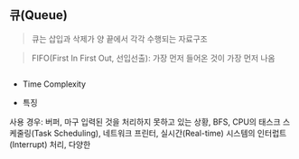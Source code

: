 ## 큐(Queue)

> 큐는 삽입과 삭제가 양 끝에서 각각 수행되는 자료구조

> FIFO(First In First Out, 선입선출): 가장 먼저 들어온 것이 가장 먼저 나옴

```python

```
- Time Complexity



- 특징

사용 경우: 버퍼, 마구 입력된 것을 처리하지 못하고 있는 상황, BFS, CPU의 태스크 스케줄링(Task Scheduling), 
네트워크 프린터, 실시간(Real-time) 시스템의 인터럽트(Interrupt) 처리, 다양한
